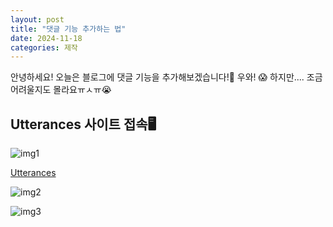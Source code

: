 ```yaml
---
layout: post
title: "댓글 기능 추가하는 법"
date: 2024-11-18
categories: 제작
---
```


안녕하세요! 오늘은 블로그에 댓글 기능을 추가해보겠습니다!🧐 우와! 😱
하지만.... 조금 어려울지도 몰라요ㅠㅅㅠ😭


## Utterances 사이트 접속🖥️

![img1](https://github.com/user-attachments/assets/b1a9e268-26e1-47bf-9ecc-f38cff17b554)


[Utterances](https://utteranc.es/)

![img2](https://github.com/user-attachments/assets/d2c5a390-2bb4-4b72-8c37-25f2f10b4890)

![img3](https://github.com/user-attachments/assets/da8d84f4-4c3e-4536-bcc8-7626cd73bdfb)


